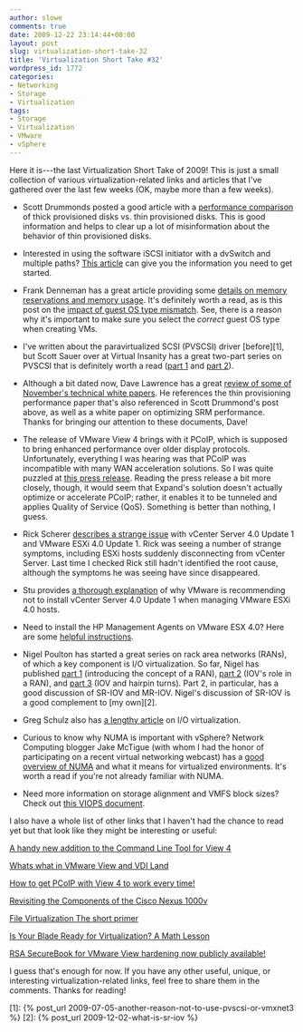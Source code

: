 ```yaml
---
author: slowe
comments: true
date: 2009-12-22 23:14:44+00:00
layout: post
slug: virtualization-short-take-32
title: 'Virtualization Short Take #32'
wordpress_id: 1772
categories:
- Networking
- Storage
- Virtualization
tags:
- Storage
- Virtualization
- VMware
- vSphere
---
```


Here it is---the last Virtualization Short Take of 2009! This is just a small collection of various virtualization-related links and articles that I've gathered over the last few weeks (OK, maybe more than a few weeks).

* Scott Drummonds posted a good article with a [performance comparison](http://vpivot.com/2009/11/18/performance-of-thin-provisioned-disks/) of thick provisioned disks vs. thin provisioned disks. This is good information and helps to clear up a lot of misinformation about the behavior of thin provisioned disks.

* Interested in using the software iSCSI initiator with a dvSwitch and multiple paths? [This article](http://goingvirtual.wordpress.com/2009/12/01/vsphere-4-0-update-1-with-software-iscsi-and-2-paths-on-dvswitch/) can give you the information you need to get started.

* Frank Denneman has a great article providing some [details on memory reservations and memory usage](http://frankdenneman.wordpress.com/2009/12/08/impact-of-memory-reservation/). It's definitely worth a read, as is this post on the [impact of guest OS type mismatch](http://frankdenneman.wordpress.com/2009/12/15/impact-of-mismatch-guest-os-type/). See, there is a reason why it's important to make sure you select the _correct_ guest OS type when creating VMs.

* I've written about the paravirtualized SCSI (PVSCSI) driver [before][1], but Scott Sauer over at Virtual Insanity has a great two-part series on PVSCSI that is definitely worth a read ([part 1](http://www.virtualinsanity.com/index.php/2009/11/21/more-bang-for-your-buck-with-pvscsi-part-1/) and [part 2](http://www.virtualinsanity.com/index.php/2009/12/01/more-bang-for-your-buck-with-pvscsi-part-2/)).

* Although a bit dated now, Dave Lawrence has a great [review of some of November's technical white papers](http://vmguy.com/wordpress/index.php/archives/1248). He references the thin provisioning performance paper that's also referenced in Scott Drummond's post above, as well as a white paper on optimizing SRM performance. Thanks for bringing our attention to these documents, Dave!

* The release of VMware View 4 brings with it PCoIP, which is supposed to bring enhanced performance over older display protocols. Unfortunately, everything I was hearing was that PCoIP was incompatible with many WAN acceleration solutions. So I was quite puzzled at [this press release](http://www.businesswire.com/portal/site/home/permalink/?ndmViewId=news_view&newsId=20091207005609&newsLang=en). Reading the press release a bit more closely, though, it would seem that Expand's solution doesn't actually optimize or accelerate PCoIP; rather, it enables it to be tunneled and applies Quality of Service (QoS). Something is better than nothing, I guess.

* Rick Scherer [describes a strange issue](http://vmwaretips.com/wp/2009/12/09/strange-vcenter-40-u1-and-esxi-40-u1-ssl-issue/) with vCenter Server 4.0 Update 1 and VMware ESXi 4.0 Update 1. Rick was seeing a number of strange symptoms, including ESXi hosts suddenly disconnecting from vCenter Server. Last time I checked Rick still hadn't identified the root cause, although the symptoms he was seeing have since disappeared.

* Stu provides [a thorough explanation](http://vinternals.com/2009/12/why-you-shouldnt-update-vcenter-if-using-esxi-yet/) of why VMware is recommending not to install vCenter Server 4.0 Update 1 when managing VMware ESXi 4.0 hosts.

* Need to install the HP Management Agents on VMware ESX 4.0? Here are some [helpful instructions](http://blog.mrpol.nl/2009/11/03/installing-hp-insight-management-agents-on-vmware-vsphere-4-server/).

* Nigel Poulton has started a great series on rack area networks (RANs), of which a key component is I/O virtualization. So far, Nigel has published [part 1](http://blog.nigelpoulton.com/ran-rack-area-networking/) (introducing the concept of a RAN), [part 2](http://blog.nigelpoulton.com/rack-area-networking-iov/) (IOV's role in a RAN), and [part 3](http://blog.nigelpoulton.com/ran-iov-and-hairpin-turns/) (IOV and hairpin turns). Part 2, in particular, has a good discussion of SR-IOV and MR-IOV. Nigel's discussion of SR-IOV is a good complement to [my own][2].

* Greg Schulz also has [a lengthy article](http://storageio.com/blog/?p=729) on I/O virtualization.

* Curious to know why NUMA is important with vSphere? Network Computing blogger Jake McTigue (with whom I had the honor of participating on a recent virtual networking webcast) has a [good overview of NUMA](http://www.networkcomputing.com/virtualization/harnessing-vsphere-performance-benefits-for-numa.php) and what it means for virtualized environments. It's worth a read if you're not already familiar with NUMA.

* Need more information on storage alignment and VMFS block sizes? Check out [this VIOPS document](http://viops.vmware.com/home/docs/DOC-1407).

I also have a whole list of other links that I haven't had the chance to read yet but that look like they might be interesting or useful:

[A handy new addition to the Command Line Tool for View 4](http://www.virtualinsanity.com/index.php/2009/12/08/a-handy-new-addition-to-the-command-line-tool-for-view-4/)  

[Whats what in VMware View and VDI Land](http://virtualgeek.typepad.com/virtual_geek/2009/12/whats-what-in-vmware-view-and-vdi-land.html)  

[How to get PCoIP with View 4 to work every time!](http://www.thatsmyview.net/2009/12/18/how-to-get-pcoip-with-view-4-to-work-every-time/)  

[Revisiting the Components of the Cisco Nexus 1000v](http://jasonnash.wordpress.com/2009/12/18/revisiting-the-components-of-the-cisco-nexus-1000v/)  

[File Virtualization The short primer](http://devcentral.f5.com/weblogs/dmacvittie/archive/2009/12/06/file-virtualizationhellip-the-short-primer.aspx)  

[Is Your Blade Ready for Virtualization? A Math Lesson](http://www.dailyhypervisor.com/2009/12/19/is-your-blade-ready-for-virtualization-a-math-lesson/comment-page-1/#comment-213)  

[RSA SecureBook for VMware View hardening now publicly available!](http://virtualgeek.typepad.com/virtual_geek/2009/12/rsa-securebook-for-vmware-view-hardening-now-publicly-available.html)

I guess that's enough for now. If you have any other useful, unique, or interesting virtualization-related links, feel free to share them in the comments. Thanks for reading!

[1]: {% post_url 2009-07-05-another-reason-not-to-use-pvscsi-or-vmxnet3 %}
[2]: {% post_url 2009-12-02-what-is-sr-iov %}

